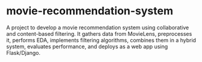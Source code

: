 # movie-recommendation-system
A project to develop a movie recommendation system using collaborative and content-based filtering. It gathers data from MovieLens, preprocesses it, performs EDA, implements filtering algorithms, combines them in a hybrid system, evaluates performance, and deploys as a web app using Flask/Django.
